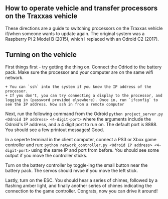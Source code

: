 How to operate vehicle and transfer processors on the Traxxas vehicle
-------------------------------------

These directions are a guide to switching processors on the Traxxas vehicle if/when someone wants to update again. The original system was a Raspberry Pi 2 Model B (2015), which I replaced with an Odroid C2 (2017). 

## Turning on the vehicle

First things first - try getting the thing on. Connect the Odriod to the battery pack. Make sure the processor and your computer are on the same wifi network. 

	+ You can `ssh` into the system if you know the IP address of the processor.
	+ If you don't, you can try connecting a display to the processor, and logging in (password provided elsewhere). Once in, run `ifconfig` to see the IP address. Now ssh in from a remote computer


Next, run the following command from the Odroid
	```
	python project_server.py <Odroid IP address> <4-digit-port>
	```
	where the arguments include the Odroid's IP address, and a 4 digit port to run on. The default port is 8888. 
	You should see a few printout messages! Good.


In a seperte terminal in the client computer, connect a PS3 or Xbox game controller and run:
	```
	python network_controller.py <Odroid IP address> <4-digit-port>
	```
	using the same IP and port from before. You should see some output if you move the controller sticks.


Turn on the battery controller by toggle-ing the small button near the battery pack. The servos should mvoe if you move the left stick.


Lastly, turn on the ESC. You should hear a series of chimes, followed by a flashing amber light, and finally another series of chimes indicating the connection to the game controller. Congrats, now you can drive it around!